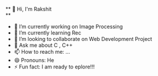 **                                                   🙋 Hi, I'm Rakshit       
**
 
 

- 🔭 I’m currently working on Image Processing
- 🌱 I’m currently learning Rec
- 👯 I’m looking to collaborate on Web Development Project
- 💬 Ask me about C , C++ 
- 📫 How to reach me: ...
- 😄 Pronouns: He
- ⚡ Fun fact: I am ready to eplore!!!

